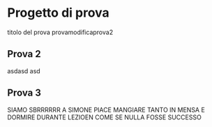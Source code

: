 # Progetto di prova

titolo del prova
provamodificaprova2
## Prova 2

asdasd asd

## Prova 3

SIAMO SBRRRRRR
A SIMONE PIACE MANGIARE TANTO IN MENSA E DORMIRE DURANTE LEZIOEN COME SE NULLA FOSSE SUCCESSO
